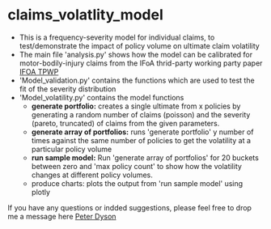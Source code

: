# claims_volatlity_model

- This is a frequency-severity model for individual claims, to test/demonstrate the impact of policy volume on ultimate claim volatility
- The main file 'analysis.py' shows how the model can be calibrated for motor-bodily-injury claims from the IFoA thrid-party working party paper [IFOA TPWP](https://www.actuaries.org.uk/practice-areas/general-insurance/research-working-parties/third-party)
- 'Model_validation.py' contains the functions which are used to test the fit of the severity distribution
- 'Model_volatility.py' contains the model functions
  - __generate portfolio:__  creates a single ultimate from x policies by generating a random number of claims (poisson) and the severity (pareto, truncated) of claims from the given parameters.
  - __generate array of portfolios:__ runs 'generate portfolio' y number of times against the same number of policies to get the volatility at a particular policy volume
  - __run sample model:__ Run 'generate array of portfolios' for 20 buckets between zero and 'max policy count' to show how the volatility changes at different policy volumes.
  - produce charts: plots the output from 'run sample model' using plotly
  
If you have any questions or indded suggestions, please feel free to drop me a message here [Peter Dyson](https://www.linkedin.com/in/pjdyson/)
